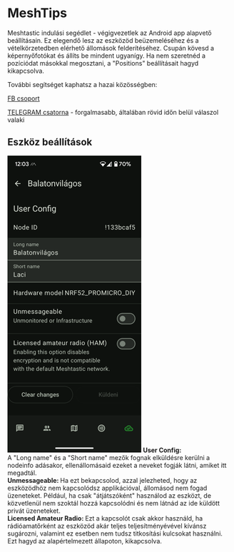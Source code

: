 # MeshTips
Meshtastic indulási segédlet - végigvezetlek az Android app alapvető beállításain. Ez elegendő lesz az eszközöd beüzemeléséhez és a vételkörzetedben elérhető állomások felderítéséhez. Csupán kövesd a képernyőfotókat és állíts be mindent ugyanígy. Ha nem szeretnéd a pozíciódat másokkal megosztani, a "Positions" beállításait hagyd kikapcsolva.

További segítséget kaphatsz a hazai közösségben:

[FB csoport](https://www.facebook.com/groups/1756983494805627/)

[TELEGRAM csatorna](https://web.telegram.org/k/#@meshtastic1)  - forgalmasabb, általában rövid időn belül válaszol valaki

## Eszköz beállítások

<img src="./screenshots/userconf.png">
<strong> User Config: </strong> <br>
A "Long name" és a "Short name" mezők fognak elküldésre kerülni a nodeinfo adásakor, ellenállomásaid ezeket a neveket fogják látni, amiket itt megadtál. <br>
<strong> Unmessageable: </strong> Ha ezt bekapcsolod, azzal jelezheted, hogy az eszközödhöz nem kapcsolódsz applikációval, állomásod nem fogad üzeneteket. Például, ha csak "átjátszóként" használod az eszközt, de közvetlenül nem szoktál hozzá kapcsolódni és nem látnád az ide küldött privát üzeneteket. <br>
<strong> Licensed Amateur Radio: </strong> Ezt a kapcsolót csak akkor használd, ha rádióamatőrként az eszközöd akár teljes teljesítményévével kívánsz sugározni, valamint ez esetben nem tudsz titkosítási kulcsokat használni. Ezt hagyd az alapértelmezett állapoton, kikapcsolva.


